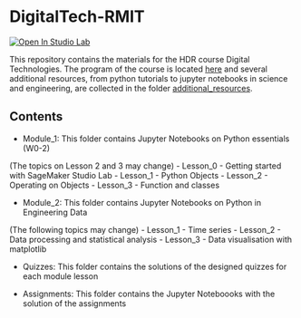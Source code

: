 # DigitalTech-RMIT

[![Open In Studio Lab](https://studiolab.sagemaker.aws/studiolab.svg)](https://studiolab.sagemaker.aws/import/github/elenosa/DigitalTech-RMIT/blob/main/README.md)

This repository contains the materials for the HDR course Digital Technologies. The program of the course is located [here](./program.md) and several additional resources, from python tutorials to jupyter notebooks in science and engineering, are collected in the folder [additional_resources](./additional_resources).

## Contents

- Module_1: This folder contains Jupyter Notebooks on Python essentials (W0-2)

(The topics on Lesson 2 and 3 may change)
    - Lesson_0 - Getting started with SageMaker Studio Lab
    - Lesson_1 - Python Objects
    - Lesson_2 - Operating on Objects
    - Lesson_3 - Function and classes
  
 
- Module_2: This folder contains Jupyter Notebooks on Python in Engineering Data

(The following topics may change)
    - Lesson_1 - Time series
    - Lesson_2 - Data processing and statistical analysis
    - Lesson_3 - Data visualisation with matplotlib

- Quizzes: This folder contains the solutions of the designed quizzes for each module lesson

- Assignments: This folder contains the Jupyter Noteboooks with the solution of the assignments 
